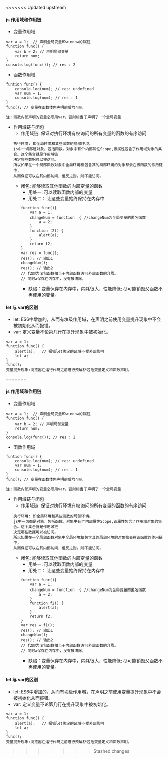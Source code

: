 <<<<<<< Updated upstream
#### js 作用域和作用链
* 变量作用域
```
var a = 1;  // 声明全局变量即window的属性
function func() {
	var b = 2; // 声明局部变量
	return num;
}
console.log(func()); // res : 2 
```
* 函数作用域
```
funtion func() {
	console.log(num); // res: undefined
	var num = 1;
	console.log(num); // res : 1
}
func(); // 变量在函数体内声明前后均可见

注：函数内部声明的变量必须用var，否则相当于声明了一个全局变量
```
* 作用域链与闭包
	* 作用域链: 保证对执行环境有权访问的所有变量的函数的有序访问
	```
	执行环境: 即全局环境和某些函数的局部环境。
	js中一切都是对象，包括函数。对象中有个内部属性Scope,该属性包含了作用域对象的集合。这个集合就是作用域链
	决定哪些数据可以被访问。
	所以如果在一个局部函数对象中全局环境和包含其的局部环境的对象都会在该函数的作用链中，
	从而保证可以在其内部访问，但反之则，则不能访问。
	```
	* 闭包: 能够读取其他函数的内部变量的函数
		* 用处一: 可以读取函数内部的变量
		* 用处二： 让这些变量始终保持在内存中
		```
		function func(){
			var a = 1;
			changeNum = function  { //changeNum为全局变量的匿名函数
				a = 2;
			}
			function f2() {    
				alert(a);
			}
			return f2;
		}
		var res = func();
		res(); // 输出1
		changeNum();
		res(); // 输出2
		// f2即为闭包函数相当于内部函数访问外部函数的介质。
		// 同时a保存在内存中，没有被清除。
		```
		* 缺陷：变量保存在内存中，内耗很大，性能降低; 尽可能销毁父函数不再使用的变量。

#### let 与 var的区别
* let: ES6中增加的，从而有块级作用域，在声明之前使用变量提升现象中不会被初始化从而报错。
* var: 定义变量不论第几行在提升现象中被初始化。
```
var a = 1;
function func() {
	alert(a);   // 报错let绑定的区域不受外部影响
	let a;
}
func();
变量提升现象:浏览器在运行代码之前进行预解析包括变量定义和函数声明。 
```
=======
#### js 作用域和作用链
* 变量作用域
```
var a = 1;  // 声明全局变量即window的属性
function func() {
	var b = 2; // 声明局部变量
	return num;
}
console.log(func()); // res : 2 
```
* 函数作用域
```
funtion func() {
	console.log(num); // res: undefined
	var num = 1;
	console.log(num); // res : 1
}
func(); // 变量在函数体内声明前后均可见

注：函数内部声明的变量必须用var，否则相当于声明了一个全局变量
```
* 作用域链与闭包
	* 作用域链: 保证对执行环境有权访问的所有变量的函数的有序访问
	```
	执行环境: 即全局环境和某些函数的局部环境。
	js中一切都是对象，包括函数。对象中有个内部属性Scope,该属性包含了作用域对象的集合。这个集合就是作用域链
	决定哪些数据可以被访问。
	所以如果在一个局部函数对象中全局环境和包含其的局部环境的对象都会在该函数的作用链中，
	从而保证可以在其内部访问，但反之则，则不能访问。
	```
	* 闭包: 能够读取其他函数的内部变量的函数
		* 用处一: 可以读取函数内部的变量
		* 用处二： 让这些变量始终保持在内存中
		```
		function func(){
			var a = 1;
			changeNum = function  { //changeNum为全局变量的匿名函数
				a = 2;
			}
			function f2() {    
				alert(a);
			}
			return f2;
		}
		var res = f1();
		res(); // 输出1
		changeNum();
		res(); // 输出2
		// f2即为闭包函数相当于内部函数访问外部函数的介质。
		// 同时a保存在内存中，没有被清除。
		```
		* 缺陷：变量保存在内存中，内耗很大，性能降低; 尽可能销毁父函数不再使用的变量。

#### let 与 var的区别
* let: ES6中增加的，从而有块级作用域，在声明之前使用变量提升现象中不会被初始化从而报错。
* var: 定义变量不论第几行在提升现象中被初始化。
```
var a = 1;
function func() {
	alert(a);   // 报错let绑定的区域不受外部影响
	let a;
}
func();
变量提升现象:浏览器在运行代码之前进行预解析包括变量定义和函数声明。 
```
>>>>>>> Stashed changes
